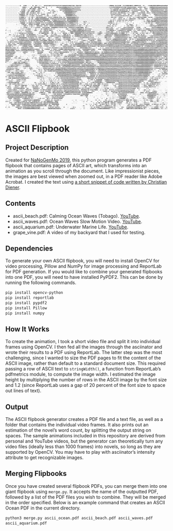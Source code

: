 ![ascii_preview](https://github.com/s-sandra/creativecode/blob/master/novel/ascii_aquarium.gif)
# ASCII Flipbook
## Project Description
Created for [NaNoGenMo 2019](https://github.com/NaNoGenMo/2019/issues/106), this python program generates a PDF flipbook that contains pages of ASCII art, which transforms into an animation as you scroll through the document. Like impressionist pieces, the images are best viewed when zoomed out, in a PDF reader like Adobe Acrobat. I created the text using [a short snippet of code written by Christian Diener]( https://gist.github.com/cdiener/10567484).

## Contents
- ascii_beach.pdf: Calming Ocean Waves (Tobago). [YouTube]( https://www.youtube.com/watch?v=oNBX7Ag2Wgc).
- ascii_waves.pdf: Ocean Waves Slow Motion Video. [YouTube]( https://www.youtube.com/watch?v=dJhOgDoKZmI).
- ascii_aquarium.pdf: Underwater Marine Life. [YouTube](https://www.youtube.com/watch?v=ou9lYK9g2G8).
- grape_vine.pdf: A video of my backyard that I used for testing.

## Dependencies
To generate your own ASCII flipbook, you will need to install OpenCV for video processing, Pillow and NumPy for image processing and ReportLab for PDF generation. If you would like to combine your generated flipbooks into one PDF, you will need to have installed PyPDF2. This can be done by running the following commands.

```
pip install opencv-python
pip install reportlab
pip install pypdf2
pip install Pillow
pip install numpy
```

## How It Works
To create the animation, I took a short video file and split it into individual frames using OpenCV. I then fed all the images through the asciinator and wrote their results to a PDF using ReportLab. The latter step was the most challenging, since I wanted to size the PDF pages to fit the content of the ASCII image, rather than default to a standard document size. This required passing a row of ASCII text to `stringWidth()`, a function from ReportLab’s pdfmetrics module, to compute the image width. I estimated the image height by multiplying the number of rows in the ASCII image by the font size and 1.2 (since ReportLab uses a gap of 20 percent of the font size to space out lines of text).

## Output
The ASCII flipbook generator creates a PDF file and a text file, as well as a folder that contains the individual video frames. It also prints out an estimation of the novel’s word count, by splitting the output string on spaces. The sample animations included in this repository are derived from personal and YouTube videos, but the generator can theoretically turn any video files (ideally less than 1000 frames) into novels, so long as they are supported by OpenCV. You may have to play with asciinator’s intensity attribute to get recognizable images.

## Merging Flipbooks
Once you have created several flipbook PDFs, you can merge them into one giant flipbook using `merge.py`. It accepts the name of the outputted PDF, followed by a list of the PDF files you wish to combine. They will be merged in the order specified. Below is an example command that creates an ASCII Ocean PDF in the current directory.

```
python3 merge.py ascii_ocean.pdf ascii_beach.pdf ascii_waves.pdf ascii_aquarium.pdf
```

